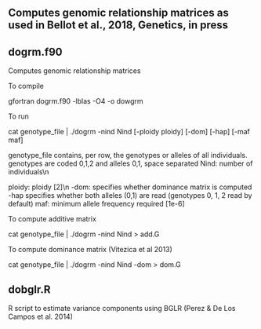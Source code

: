 ## Computes genomic relationship matrices as used in Bellot et al., 2018, Genetics, in press

## dogrm.f90
Computes genomic relationship matrices

To compile

   gfortran dogrm.f90 -lblas -O4 -o dowgrm

To run

   cat genotype_file | ./dogrm -nind Nind [-ploidy ploidy] [-dom] [-hap] [-maf maf]

   genotype_file contains, per row, the genotypes or alleles of all individuals. genotypes are coded 0,1,2 and alleles 0,1, space separated
   Nind: number of individuals\n
   
   ploidy: ploidy [2]\n
   -dom: specifies whether dominance matrix is computed
   -hap specifies whether both alleles (0,1) are read (genotypes 0, 1, 2 read by default) 
   maf: minimum allele frequency required [1e-6]

To compute additive matrix

   cat genotype_file | ./dogrm -nind Nind > add.G

To compute dominance matrix (Vitezica et al 2013)

   cat genotype_file | ./dogrm -nind Nind -dom > dom.G

## dobglr.R
R script to estimate variance components using BGLR (Perez & De Los Campos et al. 2014)
